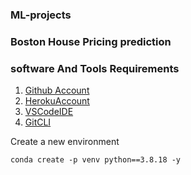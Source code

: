 ### ML-projects

### Boston House Pricing prediction

### software And Tools Requirements

1. [Github Account](https://github.com)
2. [HerokuAccount](https://heroku.com)
3. [VSCodeIDE](https://code.visualstudio.com)
4. [GitCLI](https://git-scm.com/book/en/v2/Getting-Started-The-Command_Line)

Create a new environment

```
conda create -p venv python==3.8.18 -y
```
